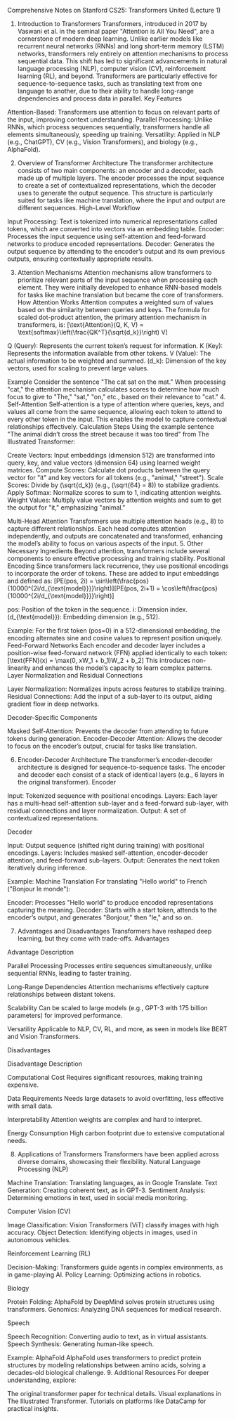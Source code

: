 Comprehensive Notes on Stanford CS25: Transformers United (Lecture 1)

1. Introduction to Transformers
Transformers, introduced in 2017 by Vaswani et al. in the seminal paper "Attention is All You Need", are a cornerstone of modern deep learning. Unlike earlier models like recurrent neural networks (RNNs) and long short-term memory (LSTM) networks, transformers rely entirely on attention mechanisms to process sequential data. This shift has led to significant advancements in natural language processing (NLP), computer vision (CV), reinforcement learning (RL), and beyond. Transformers are particularly effective for sequence-to-sequence tasks, such as translating text from one language to another, due to their ability to handle long-range dependencies and process data in parallel.
Key Features

Attention-Based: Transformers use attention to focus on relevant parts of the input, improving context understanding.
Parallel Processing: Unlike RNNs, which process sequences sequentially, transformers handle all elements simultaneously, speeding up training.
Versatility: Applied in NLP (e.g., ChatGPT), CV (e.g., Vision Transformers), and biology (e.g., AlphaFold).

2. Overview of Transformer Architecture
The transformer architecture consists of two main components: an encoder and a decoder, each made up of multiple layers. The encoder processes the input sequence to create a set of contextualized representations, which the decoder uses to generate the output sequence. This structure is particularly suited for tasks like machine translation, where the input and output are different sequences.
High-Level Workflow

Input Processing: Text is tokenized into numerical representations called tokens, which are converted into vectors via an embedding table.
Encoder: Processes the input sequence using self-attention and feed-forward networks to produce encoded representations.
Decoder: Generates the output sequence by attending to the encoder’s output and its own previous outputs, ensuring contextually appropriate results.

3. Attention Mechanisms
Attention mechanisms allow transformers to prioritize relevant parts of the input sequence when processing each element. They were initially developed to enhance RNN-based models for tasks like machine translation but became the core of transformers.
How Attention Works
Attention computes a weighted sum of values based on the similarity between queries and keys. The formula for scaled dot-product attention, the primary attention mechanism in transformers, is:
[\text{Attention}(Q, K, V) = \text{softmax}\left(\frac{QK^T}{\sqrt{d_k}}\right) V]

Q (Query): Represents the current token’s request for information.
K (Key): Represents the information available from other tokens.
V (Value): The actual information to be weighted and summed.
(d_k): Dimension of the key vectors, used for scaling to prevent large values.

Example
Consider the sentence "The cat sat on the mat." When processing "cat," the attention mechanism calculates scores to determine how much focus to give to "The," "sat," "on," etc., based on their relevance to "cat."
4. Self-Attention
Self-attention is a type of attention where queries, keys, and values all come from the same sequence, allowing each token to attend to every other token in the input. This enables the model to capture contextual relationships effectively.
Calculation Steps
Using the example sentence "The animal didn’t cross the street because it was too tired" from The Illustrated Transformer:

Create Vectors: Input embeddings (dimension 512) are transformed into query, key, and value vectors (dimension 64) using learned weight matrices.
Compute Scores: Calculate dot products between the query vector for "it" and key vectors for all tokens (e.g., "animal," "street").
Scale Scores: Divide by (\sqrt{d_k}) (e.g., (\sqrt{64} = 8)) to stabilize gradients.
Apply Softmax: Normalize scores to sum to 1, indicating attention weights.
Weight Values: Multiply value vectors by attention weights and sum to get the output for "it," emphasizing "animal."

Multi-Head Attention
Transformers use multiple attention heads (e.g., 8) to capture different relationships. Each head computes attention independently, and outputs are concatenated and transformed, enhancing the model’s ability to focus on various aspects of the input.
5. Other Necessary Ingredients
Beyond attention, transformers include several components to ensure effective processing and training stability.
Positional Encoding
Since transformers lack recurrence, they use positional encodings to incorporate the order of tokens. These are added to input embeddings and defined as:
[PE(pos, 2i) = \sin\left(\frac{pos}{10000^{2i/d_{\text{model}}}}\right)][PE(pos, 2i+1) = \cos\left(\frac{pos}{10000^{2i/d_{\text{model}}}}\right)]

pos: Position of the token in the sequence.
i: Dimension index.
(d_{\text{model}}): Embedding dimension (e.g., 512).

Example: For the first token (pos=0) in a 512-dimensional embedding, the encoding alternates sine and cosine values to represent position uniquely.
Feed-Forward Networks
Each encoder and decoder layer includes a position-wise feed-forward network (FFN) applied identically to each token:
[\text{FFN}(x) = \max(0, xW_1 + b_1)W_2 + b_2]
This introduces non-linearity and enhances the model’s capacity to learn complex patterns.
Layer Normalization and Residual Connections

Layer Normalization: Normalizes inputs across features to stabilize training.
Residual Connections: Add the input of a sub-layer to its output, aiding gradient flow in deep networks.

Decoder-Specific Components

Masked Self-Attention: Prevents the decoder from attending to future tokens during generation.
Encoder-Decoder Attention: Allows the decoder to focus on the encoder’s output, crucial for tasks like translation.

6. Encoder-Decoder Architecture
The transformer’s encoder-decoder architecture is designed for sequence-to-sequence tasks. The encoder and decoder each consist of a stack of identical layers (e.g., 6 layers in the original transformer).
Encoder

Input: Tokenized sequence with positional encodings.
Layers: Each layer has a multi-head self-attention sub-layer and a feed-forward sub-layer, with residual connections and layer normalization.
Output: A set of contextualized representations.

Decoder

Input: Output sequence (shifted right during training) with positional encodings.
Layers: Includes masked self-attention, encoder-decoder attention, and feed-forward sub-layers.
Output: Generates the next token iteratively during inference.

Example: Machine Translation
For translating "Hello world" to French ("Bonjour le monde"):

Encoder: Processes "Hello world" to produce encoded representations capturing the meaning.
Decoder: Starts with a start token, attends to the encoder’s output, and generates "Bonjour," then "le," and so on.

7. Advantages and Disadvantages
Transformers have reshaped deep learning, but they come with trade-offs.
Advantages



Advantage
Description



Parallel Processing
Processes entire sequences simultaneously, unlike sequential RNNs, leading to faster training.


Long-Range Dependencies
Attention mechanisms effectively capture relationships between distant tokens.


Scalability
Can be scaled to large models (e.g., GPT-3 with 175 billion parameters) for improved performance.


Versatility
Applicable to NLP, CV, RL, and more, as seen in models like BERT and Vision Transformers.


Disadvantages



Disadvantage
Description



Computational Cost
Requires significant resources, making training expensive.


Data Requirements
Needs large datasets to avoid overfitting, less effective with small data.


Interpretability
Attention weights are complex and hard to interpret.


Energy Consumption
High carbon footprint due to extensive computational needs.


8. Applications of Transformers
Transformers have been applied across diverse domains, showcasing their flexibility.
Natural Language Processing (NLP)

Machine Translation: Translating languages, as in Google Translate.
Text Generation: Creating coherent text, as in GPT-3.
Sentiment Analysis: Determining emotions in text, used in social media monitoring.

Computer Vision (CV)

Image Classification: Vision Transformers (ViT) classify images with high accuracy.
Object Detection: Identifying objects in images, used in autonomous vehicles.

Reinforcement Learning (RL)

Decision-Making: Transformers guide agents in complex environments, as in game-playing AI.
Policy Learning: Optimizing actions in robotics.

Biology

Protein Folding: AlphaFold by DeepMind solves protein structures using transformers.
Genomics: Analyzing DNA sequences for medical research.

Speech

Speech Recognition: Converting audio to text, as in virtual assistants.
Speech Synthesis: Generating human-like speech.

Example: AlphaFold
AlphaFold uses transformers to predict protein structures by modeling relationships between amino acids, solving a decades-old biological challenge.
9. Additional Resources
For deeper understanding, explore:

The original transformer paper for technical details.
Visual explanations in The Illustrated Transformer.
Tutorials on platforms like DataCamp for practical insights.

